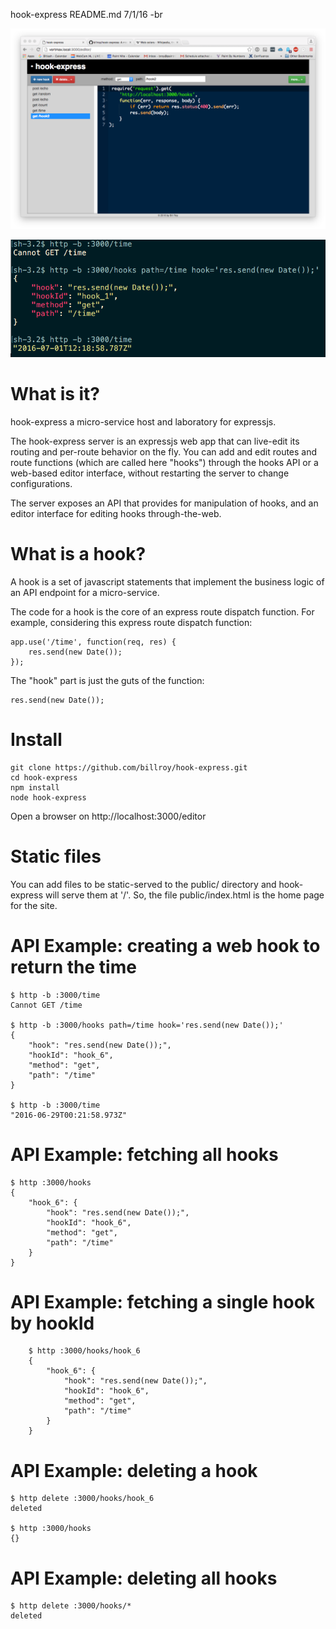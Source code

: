 hook-express README.md
7/1/16 -br

![Editor](https://raw.githubusercontent.com/billroy/hook-express/master/doc/editor.png "Using the editor")

![Command line](https://raw.githubusercontent.com/billroy/hook-express/master/doc/cli.png "Using the API")

# What is it?

hook-express a micro-service host and laboratory for expressjs.  

The hook-express server is an expressjs web app that can live-edit its routing and per-route behavior on the fly.  You can add and edit routes and route functions (which are called here "hooks") through the hooks API or a web-based editor interface, without restarting the server to change configurations.

The server exposes an API that provides for manipulation of hooks, and an editor interface for editing hooks through-the-web.


# What is a hook?

A hook is a set of javascript statements that implement the business logic of an API endpoint for a micro-service.

The code for a hook is the core of an express route dispatch function.  For example, considering this express route dispatch function:

    app.use('/time', function(req, res) {
        res.send(new Date());
    });

The "hook" part is just the guts of the function:

    res.send(new Date());

# Install

    git clone https://github.com/billroy/hook-express.git
    cd hook-express
    npm install
    node hook-express

Open a browser on http://localhost:3000/editor

# Static files

You can add files to be static-served to the public/ directory and hook-express will serve them at '/'.  So, the file public/index.html is the home page for the site.

# API Example: creating a web hook to return the time

    $ http -b :3000/time
    Cannot GET /time

    $ http -b :3000/hooks path=/time hook='res.send(new Date());'
    {
        "hook": "res.send(new Date());",
        "hookId": "hook_6",
        "method": "get",
        "path": "/time"
    }

    $ http -b :3000/time
    "2016-06-29T00:21:58.973Z"


# API Example: fetching all hooks

    $ http :3000/hooks
    {
        "hook_6": {
            "hook": "res.send(new Date());",
            "hookId": "hook_6",
            "method": "get",
            "path": "/time"
        }
    }

# API Example: fetching a single hook by hookId

        $ http :3000/hooks/hook_6
        {
            "hook_6": {
                "hook": "res.send(new Date());",
                "hookId": "hook_6",
                "method": "get",
                "path": "/time"
            }
        }


# API Example: deleting a hook

    $ http delete :3000/hooks/hook_6
    deleted

    $ http :3000/hooks
    {}


# API Example: deleting all hooks

    $ http delete :3000/hooks/*
    deleted
